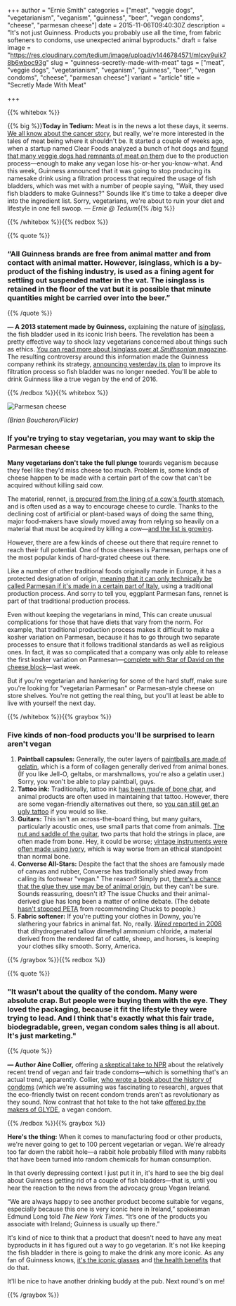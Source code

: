 +++
author = "Ernie Smith"
categories = ["meat", "veggie dogs", "vegetarianism", "veganism", "guinness", "beer", "vegan condoms", "cheese", "parmesan cheese"]
date = 2015-11-06T09:40:30Z
description = "It's not just Guinness. Products you probably use all the time, from fabric softeners to condoms, use unexpected animal byproducts."
draft = false
image = "https://res.cloudinary.com/tedium/image/upload/v1446784571/mlcxy9uik78b6wboc93g"
slug = "guinness-secretly-made-with-meat"
tags = ["meat", "veggie dogs", "vegetarianism", "veganism", "guinness", "beer", "vegan condoms", "cheese", "parmesan cheese"]
variant = "article"
title = "Secretly Made With Meat"

+++

{{% whitebox %}}

{{% big %}}**Today in Tedium:** Meat is in the news a lot these days, it seems. [We all know about the cancer story](http://associationsnow.com/2015/10/ruling-processed-meat-rankles-industry-groups/), but really, we're more interested in the tales of meat being where it shouldn't be. It started a couple of weeks ago, when a startup named Clear Foods analyzed a bunch of hot dogs and [found that many veggie dogs had remnants of meat on them](http://www.clearfood.com/food_reports/2015/the_hotdog_report) due to the production process—enough to make any vegan lose his-or-her you-know-what. And this week, Guinness announced that it was going to stop producing its namesake drink using a filtration process that required the usage of fish bladders, which was met with a number of people saying, "Wait, they used fish bladders to make Guinness?" Sounds like it's time to take a deeper dive into the ingredient list. Sorry, vegetarians, we're about to ruin your diet and lifestyle in one fell swoop. *— Ernie @ Tedium*{{% /big %}}

{{% /whitebox %}}{{% redbox %}}

{{% quote %}}
### “All Guinness brands are free from animal matter and from contact with animal matter. However, isinglass, which is a by-product of the fishing industry, is used as a fining agent for settling out suspended matter in the vat. The isinglass is retained in the floor of the vat but it is possible that minute quantities might be carried over into the beer.”
{{% /quote %}}

**— A 2013 statement made by Guinness,** explaining the nature of [isinglass](http://amzn.to/1MmCoie), the fish bladder used in its iconic Irish beers. The revelation has been a pretty effective way to shock lazy vegetarians concerned about things such as ethics. [You can read more about Isinglass over at *Smithsonian* magazine](http://www.smithsonianmag.com/arts-culture/hey-vegans-there-may-be-fish-bladder-in-your-guinness-2001644/). The resulting controversy around this information made the Guinness company rethink its strategy, [announcing yesterday its plan](http://www.nytimes.com/2015/11/05/business/guinness-is-going-vegan.html) to improve its filtration process so fish bladder was no longer needed. You'll be able to drink Guinness like a true vegan by the end of 2016.

{{% /redbox %}}{{% whitebox %}}

![Parmesan cheese](https://res.cloudinary.com/tedium/image/upload/v1446784780/iwwpvjlpzkdraq9m47qz.jpg)

*(Brian Boucheron/Flickr)*

### If you're trying to stay vegetarian, you may want to skip the Parmesan cheese

**Many vegetarians don't take the full plunge** towards veganism because they feel like they'd miss cheese too much. Problem is, some kinds of cheese happen to be made with a certain part of the cow that can't be acquired without killing said cow.

The material, rennet, [is procured from the lining of a cow's fourth stomach](http://www.vrg.org/journal/vj2008issue3/update_renet.htm), and is often used as a way to encourage cheese to curdle. Thanks to the declining cost of artificial or plant-based ways of doing the same thing, major food-makers have slowly moved away from relying so heavily on a material that must be acquired by killing a cow—[and the list is growing](http://vegetarian.lovetoknow.com/Are_There_Any_Cheeses_that_Do_Not_Contain_Rennet).

However, there are a few kinds of cheese out there that require rennet to reach their full potential. One of those cheeses is Parmesan, perhaps one of the most popular kinds of hard-grated cheese out there.

Like a number of other traditional foods originally made in Europe, it has a protected designation of origin, [meaning that it can only technically be called Parmesan if it's made in a certain part of Italy](http://www.theguardian.com/lifeandstyle/wordofmouth/2012/feb/27/no-parmesan-please-we-re-vegetarian), using a traditional production process. And sorry to tell you, eggplant Parmesan fans, rennet is part of that traditional production process.

Even without keeping the vegetarians in mind, This can create unusual complications for those that have diets that vary from the norm. For example, that traditional production process makes it difficult to make a kosher variation on Parmesan, because it has to go through two separate processes to ensure that it follows traditional standards as well as religious ones. In fact, it was so complicated that a company was only able to release the first kosher variation on Parmesan—[complete with Star of David on the cheese block](http://forward.com/food/324035/italys-parmesan-cheese-goes-kosher/)—last week.

But if you're vegetarian and hankering for some of the hard stuff, make sure you're looking for "vegetarian Parmesan" or Parmesan-style cheese on store shelves. You're not getting the real thing, but you'll at least be able to live with yourself the next day.

{{% /whitebox %}}{{% graybox %}}

### Five kinds of non-food products you'll be surprised to learn aren't vegan

1. **Paintball capsules:** Generally, the outer layers of [paintballs are made of gelatin](http://www.acs.org/content/dam/acsorg/education/resources/highschool/chemmatters/articlesbytopic/solutions/chemmatters-april2007-paintball.pdf), which is a form of collagen generally derived from animal bones. (If you like Jell-O, geltabs, or marshmallows, you're also a gelatin user.) Sorry, you won't be able to play paintball, guys.
2. **Tattoo ink:** Traditionally, tattoo ink [has been made of bone char](http://www.care2.com/causes/yes-youre-vegan-but-your-tattoo-probably-isnt.html), and animal products are often used in maintaining that tattoo. However, there are some vegan-friendly alternatives out there, so [you can still get an ugly tattoo](http://www.rollingstone.com/music/news/what-does-gucci-manes-ice-cream-cone-tattoo-mean-20110113) if you would so like.
3. **Guitars:** This isn't an across-the-board thing, but many guitars, particularly acoustic ones, use small parts that come from animals. [The nut and saddle of the guitar](http://www.lmii.com/products/kit-wizard/nut/nuts-saddles), two parts that hold the strings in place, are often made from bone. Hey, it could be worse; [vintage instruments were often made using ivory](http://associationsnow.com/2014/05/musician-groups-earn-exemption-on-federal-ivory-ban/), which is way worse from an ethical standpoint than normal bone.
4. **Converse All-Stars:** Despite the fact that the shoes are famously made of canvas and rubber, Converse has traditionally shied away from calling its footwear "vegan." The reason? Simply put, [there's a chance that the glue they use may be of animal origin](http://mynonleatherlife.com/2011/08/30/once-and-for-all-are-converse-vegan/), but they can't be sure. Sounds reassuring, doesn't it? The issue Chucks and their animal-derived glue has long been a matter of online debate. (The debate [hasn't stopped PETA](http://www.peta.org.uk/blog/vegan-shoes-every-occasion-winter/) from recommending Chucks to people.)
5. **Fabric softener:** If you're putting your clothes in Downy, you're slathering your fabrics in animal fat. No, really. [*Wired* reported in 2008](http://www.wired.com/2008/11/st-whatsinside-9/) that dihydrogenated tallow dimethyl ammonium chloride, a material derived from the rendered fat of cattle, sheep, and horses, is keeping your clothes silky smooth. Sorry, America.

{{% /graybox %}}{{% redbox %}}

{{% quote %}}
### "It wasn't about the quality of the condom. Many were absolute crap. But people were buying them with the eye. They loved the packaging, because it fit the lifestyle they were trying to lead. And I think that's exactly what this fair trade, biodegradable, green, vegan condom sales thing is all about. It's just marketing."
{{% /quote %}}

**— Author Aine Collier,** offering [a skeptical take to NPR](http://www.npr.org/sections/health-shots/2014/09/20/338574614/alls-fair-in-love-and-the-rubber-used-to-make-condoms) about the relatively recent trend of vegan and fair trade condoms—which is something that's an actual trend, apparently. Collier, [who wrote a book about the history of condoms](http://amzn.to/1kxNI06) (which we're assuming was fascinating to research), argues that the eco-friendly twist on recent condom trends aren't as revolutionary as they sound. Now contrast that hot take to the hot take [offered by the makers of GLYDE](http://www.glyde-condoms.com/vegan.php?language=en), a vegan condom. 

{{% /redbox %}}{{% graybox %}}

**Here's the thing:** When it comes to manufacturing food or other products, we're never going to get to 100 percent vegetarian or vegan. We're already too far down the rabbit hole—a rabbit hole probably filled with many rabbits that have been turned into random chemicals for human consumption.

In that overly depressing context I just put it in, it's hard to see the big deal about Guinness getting rid of a couple of fish bladders—that is, until you hear the reaction to the news from the advocacy group Vegan Ireland.

“We are always happy to see another product become suitable for vegans, especially because this one is very iconic here in Ireland,” spokesman Edmund Long told *The New York Times*. “It’s one of the products you associate with Ireland; Guinness is usually up there.”

It's kind of nice to think that a product that doesn't need to have any meat byproducts in it has figured out a way to go vegetarian. It's not like keeping the fish bladder in there is going to make the drink any more iconic. As any fan of Guinness knows, [it's the iconic glasses](http://amzn.to/1kxPyy1) and [the health benefits](http://news.bbc.co.uk/2/hi/3266819.stm) that do that.

It'll be nice to have another drinking buddy at the pub. Next round's on me!

{{% /graybox %}}